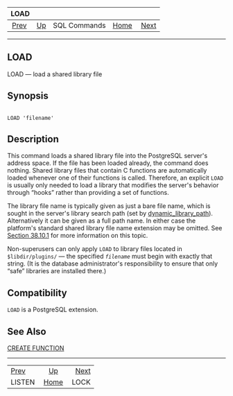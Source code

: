 <!--?xml version="1.0" encoding="UTF-8" standalone="no"?-->

|                LOAD               |                                        |              |                                                       |                               |
| :-------------------------------: | :------------------------------------- | :----------: | ----------------------------------------------------: | ----------------------------: |
| [Prev](sql-listen.html "LISTEN")  | [Up](sql-commands.html "SQL Commands") | SQL Commands | [Home](index.html "PostgreSQL 17devel Documentation") |  [Next](sql-lock.html "LOCK") |

***

[]()

## LOAD

LOAD — load a shared library file

## Synopsis

```

LOAD 'filename'
```

## Description

This command loads a shared library file into the PostgreSQL server's address space. If the file has been loaded already, the command does nothing. Shared library files that contain C functions are automatically loaded whenever one of their functions is called. Therefore, an explicit `LOAD` is usually only needed to load a library that modifies the server's behavior through “hooks” rather than providing a set of functions.

The library file name is typically given as just a bare file name, which is sought in the server's library search path (set by [dynamic\_library\_path](runtime-config-client.html#GUC-DYNAMIC-LIBRARY-PATH)). Alternatively it can be given as a full path name. In either case the platform's standard shared library file name extension may be omitted. See [Section 38.10.1](xfunc-c.html#XFUNC-C-DYNLOAD "38.10.1. Dynamic Loading") for more information on this topic.

[]()

Non-superusers can only apply `LOAD` to library files located in `$libdir/plugins/` — the specified *`filename`* must begin with exactly that string. (It is the database administrator's responsibility to ensure that only “safe” libraries are installed there.)

## Compatibility

`LOAD` is a PostgreSQL extension.

## See Also

[CREATE FUNCTION](sql-createfunction.html "CREATE FUNCTION")

***

|                                   |                                                       |                               |
| :-------------------------------- | :---------------------------------------------------: | ----------------------------: |
| [Prev](sql-listen.html "LISTEN")  |         [Up](sql-commands.html "SQL Commands")        |  [Next](sql-lock.html "LOCK") |
| LISTEN                            | [Home](index.html "PostgreSQL 17devel Documentation") |                          LOCK |
